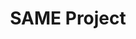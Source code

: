 ---
# metadata # 
title: SAME Project
description: 
date: 
# taxonomy #
tags: ["integrations", "superb-ai"]
series:
seriesPart:
weight: 
beta: false 
---